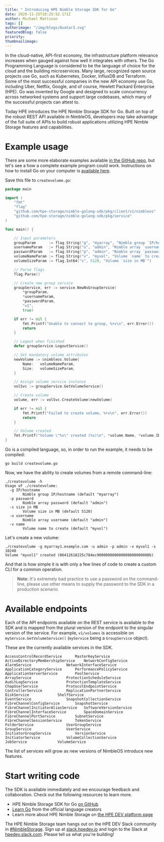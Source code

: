 ```yaml
---
title: " Introducing HPE Nimble Storage SDK for Go"
date: 2020-11-25T18:25:52.171Z
author: Michael Mattsson 
tags: []
authorimage: "/img/blogs/Avatar3.svg"
featuredBlog: false
priority:
thumbnailimage:
---
```

In the cloud-native, API-first economy, the infrastructure platform relevance increases when gauged against how well it integrates with others. The Go Programming Language is considered to be the language of choice for the cloud and the building microservices. Many large, recognized open source projects use Go, such as Kubernetes, Docker, InfluxDB and Terraform. Some of the most successful companies in the new API economy use Go, including Uber, Netflix, Google, and of course, Hewlett Packard Enterprise (HPE). Go was invented by Google and designed to scale concurrency across networked systems and support large codebases, which many of the successful projects can attest to.

Today HPE introduces the HPE Nimble Storage SDK for Go. Built on top of the robust REST API available in NimbleOS, developers may take advantage of the full suite of APIs to build robust applications utilizing HPE Nimble Storage features and capabilities.

# Example usage

There are some more elaborate examples available [in the GitHub repo](https://github.com/hpe-storage/nimble-golang-sdk/tree/master/examples), but let's see a how a complete example program could work. Instructions on how to install Go on your computer is [available here](https://golang.org/doc/install).

Save this file to `createvolume.go`:

```go
package main

import (
	"fmt"
	"flag"
	"github.com/hpe-storage/nimble-golang-sdk/pkg/client/v1/nimbleos"
	"github.com/hpe-storage/nimble-golang-sdk/pkg/service"
)

func main() {

	// Input parameters
	groupParam      := flag.String("g", "myarray", "Nimble group `IP/hostname`")
	usernameParam   := flag.String("u", "admin", "Nimble array `username`")
	passwordParam   := flag.String("p", "admin", "Nimble array `password`")
	volumeNameParam := flag.String("v", "myvol", "Volume `name` to create")
	volumeSizeParam := flag.Int64("s", 5120, "Volume `size in MB`")

	// Parse flags
	flag.Parse()

	// Create new group service
	groupService, err := service.NewNsGroupService(
		*groupParam,
		*usernameParam,
		*passwordParam,
		"v1",
		true)

	if err != nil {
		fmt.Printf("Unable to connect to group, %+v\n", err.Error())
		return
	}

	// Logout when finished
	defer groupService.LogoutService()

	// Set mandatory volume attributes
	newVolume := &nimbleos.Volume{
		Name:	volumeNameParam,
		Size:	volumeSizeParam,
	}

	// Assign volume service instance
	volSvc := groupService.GetVolumeService()

	// Create volume
	volume, err := volSvc.CreateVolume(newVolume)

	if err != nil {
		fmt.Printf("Failed to create volume, %+v\n", err.Error())
		return
	}

	// Volume created
	fmt.Printf("Volume \"%s\" created (%s)\n", *volume.Name, *volume.ID)
}
```

Go is a compiled language, so, in order to run the example, it needs to be compiled:

```
go build createvolume.go
```

Now, we have the ability to create volumes from a remote command-line:

```
./createvolume -h
Usage of ./createvolume:
  -g IP/hostname
    	Nimble group IP/hostname (default "myarray")
  -p password
    	Nimble array password (default "admin")
  -s size in MB
    	Volume size in MB (default 5120)
  -u username
    	Nimble array username (default "admin")
  -v name
    	Volume name to create (default "myvol")
```

Let's create a new volume:

```
./createvolume -g myarray1.example.com -u admin -p admin -v myvol1 -s 10240
Volume "myvol1" created (06412618225c784ec900000000000000000000000b)
```

And that is how simple it is with only a few lines of code to create a custom CLI for a common operation.

> **Note:** It's extremely bad practice to use a password on the command-line, please use other means to supply the password to the SDK in a production scenario.

# Available endpoints

Each of the API endpoints available on the REST service is available to the SDK and is mapped from the plural version of the endpoint to the singular version of the service. For example, `v1/volumes` is accessible on `myService.GetVolumeService()` (`myService` being a `GroupService` object).

These are the currently available services in the SDK.

```
AccessControlRecordService		MasterKeyService
ActiveDirectoryMembershipService	NetworkConfigService
AlarmService				NetworkInterfaceService
ApplicationCategoryService		PerformancePolicyService
ApplicationServerService		PoolService
ArrayService				ProtectionScheduleService
AuditLogService				ProtectionTemplateService
ChapUserService				ProtocolEndpointService
ControllerService			ReplicationPartnerService
DiskService				ShelfService
EventService				SnapshotCollectionService
FibreChannelConfigService		SnapshotService
FibreChannelInitiatorAliasService	SoftwareVersionService
FibreChannelInterfaceService		SpaceDomainService
FibreChannelPortService			SubnetService
FibreChannelSessionService		TokenService
FolderService				UserGroupService
GroupService				UserService
InitiatorGroupService			VersionService
InitiatorService			VolumeCollectionService
JobService				VolumeService
```

The list of services will grow as new versions of NimbleOS introduce new features.

# Start writing code

The SDK is available immediately and we encourage feedback and collaboration. Check out the following resources to learn more.

- HPE Nimble Storage SDK for Go [on GitHub](https://github.com/hpe-storage/nimble-golang-sdk)
- [Learn Go](https://tour.golang.org/) from the official language creators
- Learn more about HPE Nimble Storage on [the HPE DEV platform page](https://developer.hpe.com/platform/hpe-nimble-storage/home)

The HPE Nimble Storage team hangs out on the HPE DEV Slack community in [#NimbleStorage](https://hpedev.slack.com/archives/C7TTAHRUN). Sign up at [slack.hpedev.io](https://slack.hpedev.io) and login to the Slack at [hpedev.slack.com](https://hpedev.slack.com). Please tell us what you're building!